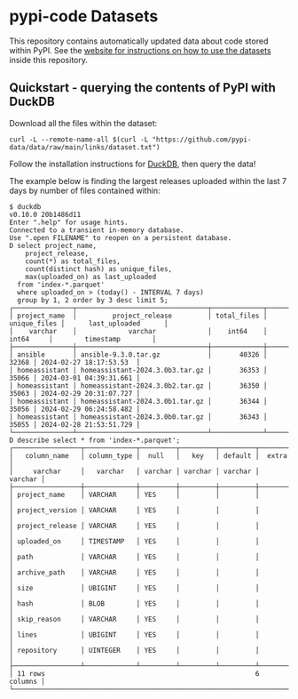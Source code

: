# pypi-code Datasets

This repository contains automatically updated data about code stored within PyPI. See the [website for instructions on how to use the datasets](https://py-code.org/datasets) inside this repository. 

## Quickstart - querying the contents of PyPI with DuckDB

Download all the files within the dataset:

```
curl -L --remote-name-all $(curl -L "https://github.com/pypi-data/data/raw/main/links/dataset.txt")
```

Follow the installation instructions for [DuckDB](https://duckdb.org/#quickinstall), then query the data!

The example below is finding the largest releases uploaded within the last 7 days by number of files 
contained within:

```shell
$ duckdb
v0.10.0 20b1486d11
Enter ".help" for usage hints.
Connected to a transient in-memory database.
Use ".open FILENAME" to reopen on a persistent database.
D select project_name,
    project_release,
    count(*) as total_files,
    count(distinct hash) as unique_files,
    max(uploaded_on) as last_uploaded
  from 'index-*.parquet'
  where uploaded_on > (today() - INTERVAL 7 days)
  group by 1, 2 order by 3 desc limit 5;
┌───────────────┬─────────────────────────────────┬─────────────┬──────────────┬─────────────────────────┐
│ project_name  │         project_release         │ total_files │ unique_files │      last_uploaded      │
│    varchar    │             varchar             │    int64    │    int64     │        timestamp        │
├───────────────┼─────────────────────────────────┼─────────────┼──────────────┼─────────────────────────┤
│ ansible       │ ansible-9.3.0.tar.gz            │       40326 │        32368 │ 2024-02-27 18:17:53.53  │
│ homeassistant │ homeassistant-2024.3.0b3.tar.gz │       36353 │        35066 │ 2024-03-01 04:39:31.661 │
│ homeassistant │ homeassistant-2024.3.0b2.tar.gz │       36350 │        35063 │ 2024-02-29 20:31:07.727 │
│ homeassistant │ homeassistant-2024.3.0b1.tar.gz │       36344 │        35056 │ 2024-02-29 06:24:58.482 │
│ homeassistant │ homeassistant-2024.3.0b0.tar.gz │       36343 │        35055 │ 2024-02-28 21:53:51.729 │
└───────────────┴─────────────────────────────────┴─────────────┴──────────────┴─────────────────────────┘
D describe select * from 'index-*.parquet';
┌─────────────────┬─────────────┬─────────┬─────────┬─────────┬─────────┐
│   column_name   │ column_type │  null   │   key   │ default │  extra  │
│     varchar     │   varchar   │ varchar │ varchar │ varchar │ varchar │
├─────────────────┼─────────────┼─────────┼─────────┼─────────┼─────────┤
│ project_name    │ VARCHAR     │ YES     │         │         │         │
│ project_version │ VARCHAR     │ YES     │         │         │         │
│ project_release │ VARCHAR     │ YES     │         │         │         │
│ uploaded_on     │ TIMESTAMP   │ YES     │         │         │         │
│ path            │ VARCHAR     │ YES     │         │         │         │
│ archive_path    │ VARCHAR     │ YES     │         │         │         │
│ size            │ UBIGINT     │ YES     │         │         │         │
│ hash            │ BLOB        │ YES     │         │         │         │
│ skip_reason     │ VARCHAR     │ YES     │         │         │         │
│ lines           │ UBIGINT     │ YES     │         │         │         │
│ repository      │ UINTEGER    │ YES     │         │         │         │
├─────────────────┴─────────────┴─────────┴─────────┴─────────┴─────────┤
│ 11 rows                                                     6 columns │
└───────────────────────────────────────────────────────────────────────┘
```
